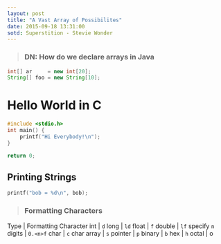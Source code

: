```yaml
---
layout: post
title: "A Vast Array of Possibilites"
date: 2015-09-18 13:31:00
sotd: Superstition - Stevie Wonder
---
```

> ### DN: How do we declare arrays in Java
>
```java
int[] ar     = new int[20];
String[] foo = new String[10];
```

# Hello World in C
```c
#include <stdio.h>
int main() {
    printf("Hi Everybody!\n");
}

return 0;
```

## Printing Strings
```c
printf("bob = %d\n", bob);
```
> ### Formatting Characters
>
Type | Formatting Character
int | `d`
long | `ld`
float | `f`
double | `lf`
specify `n` digits | `0.<n>f`
char | `c`
char array | `s`
pointer | `p`
binary | `b`
hex | `h`
octal | o

